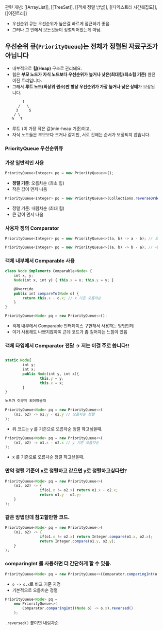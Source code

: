 
관련 개념: [[ArrayList]], [[TreeSet]], [[객체 정렬 방법]], [[다익스트라 시간복잡도]], [[이진트리]]

- 우선순위 큐는 우선순위가 높은걸 빠르게 접근하기 좋음.
- 그러나 그 안에서 모든것들이 정렬되어있는게 아님.

## 우선순위 큐(`PriorityQueue`)는 **전체가 정렬된 자료구조가 아닙니다**

- 내부적으로 **힙(Heap)** 구조로 관리돼요.
- 힙은 **부모 노드가 자식 노드보다 우선순위가 높거나 낮은(최대힙/최소힙 기준)** 완전 이진 트리입니다.
- 그래서 **루트 노드(최상위 원소)만 항상 우선순위가 가장 높거나 낮은 상태**가 보장됩니다.
```
        1
      /   \
     3     5
    / \
   9   7

```
- 루트 `1`이 가장 작은 값(min-heap 기준)이고,
- 자식 노드들은 부모보다 크거나 같지만, 서로 간에는 순서가 보장되지 않습니다.

### PriorityQueue 우선순위큐

### 가장 일반적인 사용

```jsx
PriorityQueue<Integer> pq = new PriorityQueue<>();
```

- **정렬 기준**: 오름차순 (최소 힙)
- 작은 값이 먼저 나옴

```jsx
PriorityQueue<Integer> pq = new PriorityQueue<>(Collections.reverseOrder());
```

- 정렬 기준: 내림차순 (최대 힙)
- 큰 값이 먼저 나옴

### 사용자 정의 Comparator

```jsx
PriorityQueue<Integer> pq = new PriorityQueue<>((a, b) -> a - b); // 오름차순 (기본과 동일)
```

```jsx
PriorityQueue<Integer> pq = new PriorityQueue<>((a, b) -> b - a); // 내림차순
```

### 객체 내부에서 Comparable 사용

```jsx
class Node implements Comparable<Node> {
    int x, y;
    Node(int x, int y) { this.x = x; this.y = y; }

    @Override
    public int compareTo(Node o) {
        return this.x - o.x; // x 기준 오름차순
    }
}

PriorityQueue<Node> pq = new PriorityQueue<>();
```

- 객체 내부에서 Comparable 인터페이스 구현해서 사용하는 방법인데
- 이거 사용해도 나쁘지않아여 근데 코드가 좀 길어지는 느낌이 있음

### 객체 타입에서 Comparator 전달 → 저는 이걸 주로 씁니다!!

```jsx

static Node{
		int y;
		int x;
		public Node(int y, int x){
				this.y = y;
				this.x = x;
		}
}

노드가 이렇게 되어있을때
 
PriorityQueue<Node> pq = new PriorityQueue<>(
    (o1, o2) -> o1.y - o2.y // 오름차순 정렬
);
```

- 위 코드는 y 를 기준으로 오름차순 정렬 하고싶을때.

```jsx
PriorityQueue<Node> pq = new PriorityQueue<>(
    (o1, o2) -> o1.x - o2.x // y 기준 오름차순
);
```

- x 를 기준으로 오름차순 정렬 하고싶을때.

### 만약 정렬 기준이 x로 정렬하고 같으면 y로 정렬하고싶다면?

```jsx
PriorityQueue<Node> pq = new PriorityQueue<>(
    (o1, o2) -> {
				if(o1.x != o2.x) return o1.x - o2.x;
				return o1.y - o2.y;
    }
);
```

### 같은 방법인데 참고할만한 코드.

```jsx
PriorityQueue<Node> pq = new PriorityQueue<>(
    (o1, o2) -> {
				if(o1.x != o2.x) return Integer.compare(o1.x, o2.x);
				return Integer.compare(o1.y, o2.y);
    }
);
```

### comparingInt 를 사용하면 더 간단하게 할 수 있음.

```jsx
PriorityQueue<Node> pq = new PriorityQueue<>(Comparator.comparingInt(o -> o.x));
```

- `o -> o.x`로 비교 기준 지정
- 기본적으로 오름차순 정렬

```jsx
PriorityQueue<Node> pq =
    new PriorityQueue<>(
        Comparator.comparingInt((Node o) -> o.x).reversed()
    );
```

`.reversed()` 붙이면 내림차순